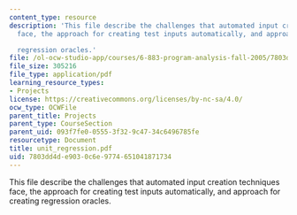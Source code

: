 ```yaml
---
content_type: resource
description: 'This file describe the challenges that automated input creation techniques
  face, the approach for creating test inputs automatically, and approach for creating

  regression oracles.'
file: /ol-ocw-studio-app/courses/6-883-program-analysis-fall-2005/7803dd4de9030c6e9774651041871734_unit_regression.pdf
file_size: 305216
file_type: application/pdf
learning_resource_types:
- Projects
license: https://creativecommons.org/licenses/by-nc-sa/4.0/
ocw_type: OCWFile
parent_title: Projects
parent_type: CourseSection
parent_uid: 093f7fe0-0555-3f32-9c47-34c6496785fe
resourcetype: Document
title: unit_regression.pdf
uid: 7803dd4d-e903-0c6e-9774-651041871734
---
```

This file describe the challenges that automated input creation techniques face, the approach for creating test inputs automatically, and approach for creating
regression oracles.